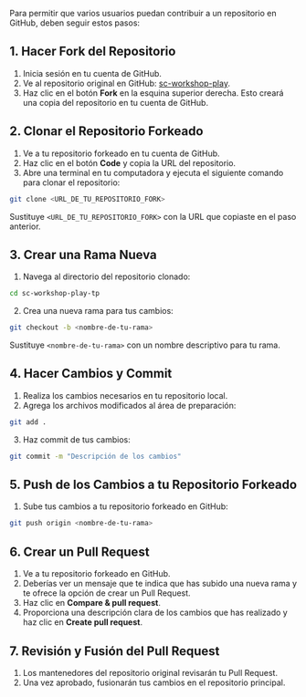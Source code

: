 Para permitir que varios usuarios puedan contribuir a un repositorio en GitHub, deben seguir estos pasos:

## 1. Hacer Fork del Repositorio

1. Inicia sesión en tu cuenta de GitHub.
2. Ve al repositorio original en GitHub: [sc-workshop-play](https://github.com/leandroyako/sc-workshop-play-tp).
3. Haz clic en el botón **Fork** en la esquina superior derecha. Esto creará una copia del repositorio en tu cuenta de GitHub.

## 2. Clonar el Repositorio Forkeado

1. Ve a tu repositorio forkeado en tu cuenta de GitHub.
2. Haz clic en el botón **Code** y copia la URL del repositorio.
3. Abre una terminal en tu computadora y ejecuta el siguiente comando para clonar el repositorio:

```bash
git clone <URL_DE_TU_REPOSITORIO_FORK>
```

Sustituye `<URL_DE_TU_REPOSITORIO_FORK>` con la URL que copiaste en el paso anterior.

## 3. Crear una Rama Nueva

1. Navega al directorio del repositorio clonado:

```bash
cd sc-workshop-play-tp
```

2. Crea una nueva rama para tus cambios:

```bash
git checkout -b <nombre-de-tu-rama>
```

Sustituye `<nombre-de-tu-rama>` con un nombre descriptivo para tu rama.

## 4. Hacer Cambios y Commit

1. Realiza los cambios necesarios en tu repositorio local.
2. Agrega los archivos modificados al área de preparación:

```bash
git add .
```

3. Haz commit de tus cambios:

```bash
git commit -m "Descripción de los cambios"
```

## 5. Push de los Cambios a tu Repositorio Forkeado

1. Sube tus cambios a tu repositorio forkeado en GitHub:

```bash
git push origin <nombre-de-tu-rama>
```

## 6. Crear un Pull Request

1. Ve a tu repositorio forkeado en GitHub.
2. Deberías ver un mensaje que te indica que has subido una nueva rama y te ofrece la opción de crear un Pull Request.
3. Haz clic en **Compare & pull request**.
4. Proporciona una descripción clara de los cambios que has realizado y haz clic en **Create pull request**.

## 7. Revisión y Fusión del Pull Request

1. Los mantenedores del repositorio original revisarán tu Pull Request.
2. Una vez aprobado, fusionarán tus cambios en el repositorio principal.
